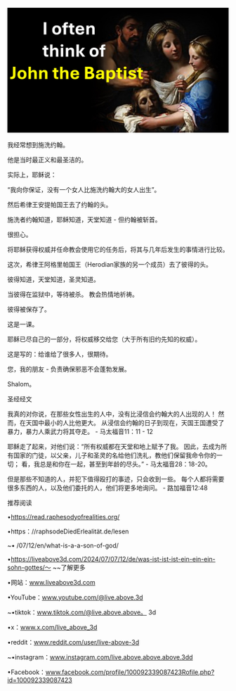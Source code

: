 ![Video cover image](../cover.jpg)

我经常想到施洗约翰。

他是当时最正义和最圣洁的。

实际上，耶稣说：

“我向你保证，没有一个女人比施洗约翰大的女人出生”。

然后希律王安提帕国王去了约翰的头。

施洗者约翰知道，耶稣知道，天堂知道 - 但约翰被斩首。

很担心。

将耶稣获得权威并任命教会使用它的任务后，将其与几年后发生的事情进行比较。

这次，希律王阿格里帕国王（Herodian家族的另一个成员）去了彼得的头。

彼得知道，天堂知道，圣灵知道。

当彼得在监狱中，等待被杀。 教会热情地祈祷。

彼得被保存了。

这是一课。

耶稣已尽自己的一部分，将权威移交给您（大于所有旧约先知的权威）。

这是写的：给谁给了很多人，很期待。

您，我的朋友 - 负责确保邪恶不会蓬勃发展。

Shalom。


圣经经文

我真的对你说，在那些女性出生的人中，没有比浸信会约翰大的人出现的人！ 然而，在天国中最小的人比他更大。 从浸信会约翰的日子到现在，天国王国遭受了暴力，暴力人乘武力将其夺走。 - 马太福音11：11  -  12

耶稣走了起来，对他们说：“所有权威都在天堂和地上赋予了我。 因此，去成为所有国家的门徒，以父亲，儿子和圣灵的名给他们洗礼，教他们保留我命令你的一切； 看，我总是和你在一起，甚至到年龄的尽头。” - 马太福音28：18-20。

但是那些不知道的人，并犯下值得殴打的事迹，只会收到一些。 每个人都将需要很多东西的人，以及他们委托的人，他们将更多地询问。 - 路加福音12:48


推荐阅读

•https://read.raphesodyofrealities.org/

•https：//raphsodeDiedErlealität.de/lesen

~• /07/12/en/what-is-a-a-son-of-god/

•https://liveabove3d.com/2024/07/07/12/de/was-ist-ist-ist-ein-ein-ein-sohn-gottes/〜 ~~了解更多


•网站：www.liveabove3d.com

•YouTube：www.youtube.com/@live.above.3d

~•tiktok：www.tiktok.com/@live.above.above。 3d

•x：www.x.com/live_above_3d

•reddit：www.reddit.com/user/live-above-3d

~•instagram：www.instagram.com/live.above.above.above.3dd

•Facebook：www.facebook.com/profile/100092339087423Rofile.php?id=100092339087423
